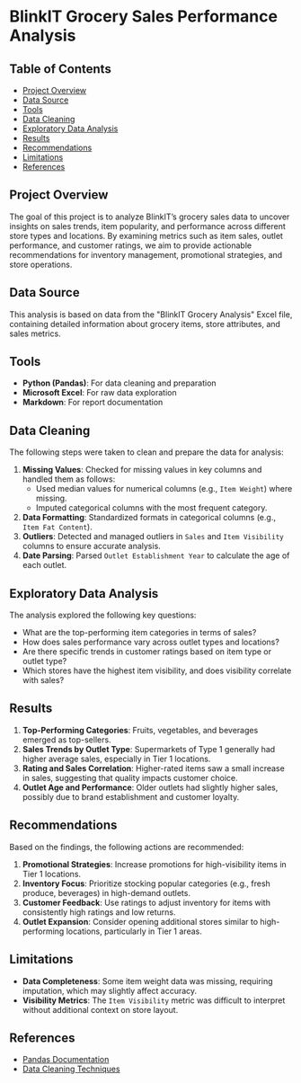 # BlinkIT Grocery Sales Performance Analysis

## Table of Contents
- [Project Overview](#project-overview)
- [Data Source](#data-source)
- [Tools](#tools)
- [Data Cleaning](#data-cleaning)
- [Exploratory Data Analysis](#exploratory-data-analysis)
- [Results](#results)
- [Recommendations](#recommendations)
- [Limitations](#limitations)
- [References](#references)

## Project Overview
The goal of this project is to analyze BlinkIT’s grocery sales data to uncover insights on sales trends, item popularity, and performance across different store types and locations. By examining metrics such as item sales, outlet performance, and customer ratings, we aim to provide actionable recommendations for inventory management, promotional strategies, and store operations.

## Data Source
This analysis is based on data from the "BlinkIT Grocery Analysis" Excel file, containing detailed information about grocery items, store attributes, and sales metrics.

## Tools
- **Python (Pandas)**: For data cleaning and preparation
- **Microsoft Excel**: For raw data exploration
- **Markdown**: For report documentation

## Data Cleaning
The following steps were taken to clean and prepare the data for analysis:
1. **Missing Values**: Checked for missing values in key columns and handled them as follows:
   - Used median values for numerical columns (e.g., `Item Weight`) where missing.
   - Imputed categorical columns with the most frequent category.
2. **Data Formatting**: Standardized formats in categorical columns (e.g., `Item Fat Content`).
3. **Outliers**: Detected and managed outliers in `Sales` and `Item Visibility` columns to ensure accurate analysis.
4. **Date Parsing**: Parsed `Outlet Establishment Year` to calculate the age of each outlet.

## Exploratory Data Analysis
The analysis explored the following key questions:
- What are the top-performing item categories in terms of sales?
- How does sales performance vary across outlet types and locations?
- Are there specific trends in customer ratings based on item type or outlet type?
- Which stores have the highest item visibility, and does visibility correlate with sales?

## Results
1. **Top-Performing Categories**: Fruits, vegetables, and beverages emerged as top-sellers.
2. **Sales Trends by Outlet Type**: Supermarkets of Type 1 generally had higher average sales, especially in Tier 1 locations.
3. **Rating and Sales Correlation**: Higher-rated items saw a small increase in sales, suggesting that quality impacts customer choice.
4. **Outlet Age and Performance**: Older outlets had slightly higher sales, possibly due to brand establishment and customer loyalty.

## Recommendations
Based on the findings, the following actions are recommended:
1. **Promotional Strategies**: Increase promotions for high-visibility items in Tier 1 locations.
2. **Inventory Focus**: Prioritize stocking popular categories (e.g., fresh produce, beverages) in high-demand outlets.
3. **Customer Feedback**: Use ratings to adjust inventory for items with consistently high ratings and low returns.
4. **Outlet Expansion**: Consider opening additional stores similar to high-performing locations, particularly in Tier 1 areas.

## Limitations
- **Data Completeness**: Some item weight data was missing, requiring imputation, which may slightly affect accuracy.
- **Visibility Metrics**: The `Item Visibility` metric was difficult to interpret without additional context on store layout.

## References
- [Pandas Documentation](https://pandas.pydata.org/pandas-docs/stable/)
- [Data Cleaning Techniques](https://towardsdatascience.com/data-cleaning-techniques)
